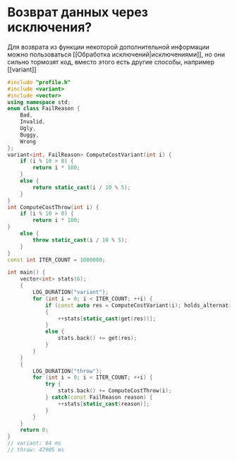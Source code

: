 # Возврат данных через исключения?
Для возврата из функции некоторой дополнительной информации можно пользоваться [[Обработка исключений|исключениями]], но они сильно тормозят код, вместо этого есть другие способы, например [[variant]]

```cpp
#include "profile.h" 
#include <variant>
#include <vector>
using namespace std; 
enum class FailReason { 
	Bad, 
	Invalid, 
	Ugly, 
	Buggy, 
	Wrong 
}; 
variant<int, FailReason> ComputeCostVariant(int i) { 
	if (i % 10 > 0) { 
		return i * 100; 
	} 
	else { 
		return static_cast(i / 10 % 5); 
	} 
} 
int ComputeCostThrow(int i) { 
	if (i % 10 > 0) { 
		return i * 100; 
} 
	else { 
		throw static_cast(i / 10 % 5);
	} 
} 
const int ITER_COUNT = 1000000;

int main() { 
	vector<int> stats(6); 
	{ 
		LOG_DURATION("variant"); 
		for (int i = 0; i < ITER_COUNT; ++i) { 
			if (const auto res = ComputeCostVariant(i); holds_alternative(res)) 
			{ 
				++stats[static_cast(get(res))]; 
			} 
			else { 
				stats.back() += get(res); 
			} 
		} 
	} 
	{ 
		LOG_DURATION("throw"); 
		for (int i = 0; i < ITER_COUNT; ++i) { 
			try { 
				stats.back() += ComputeCostThrow(i); 
			} catch(const FailReason reason) { 
				++stats[static_cast(reason)]; 
			} 
		} 
	} 
	return 0; 
}
// variant: 64 ms
// throw: 47905 ms
```